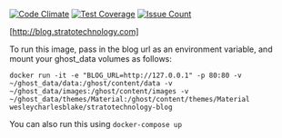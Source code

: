 [![Code Climate](https://codeclimate.com/github/WesleyCharlesBlake/stratotechnology-blog/badges/gpa.svg)](https://codeclimate.com/github/WesleyCharlesBlake/stratotechnology-blog)
[![Test Coverage](https://codeclimate.com/github/WesleyCharlesBlake/stratotechnology-blog/badges/coverage.svg)](https://codeclimate.com/github/WesleyCharlesBlake/stratotechnology-blog/coverage)
[![Issue Count](https://codeclimate.com/github/WesleyCharlesBlake/stratotechnology-blog/badges/issue_count.svg)](https://codeclimate.com/github/WesleyCharlesBlake/stratotechnology-blog)

[http://blog.stratotechnology.com]

To run this image, pass in the blog url as an environment variable, and mount your ghost_data volumes as follows:

```docker run -it -e "BLOG_URL=http://127.0.0.1" -p 80:80 -v ~/ghost_data/data:/ghost/content/data -v ~/ghost_data/images:/ghost/content/images -v ~/ghost_data/themes/Material:/ghost/content/themes/Material wesleycharlesblake/stratotechnology-blog```

You can also run this using `docker-compose up`